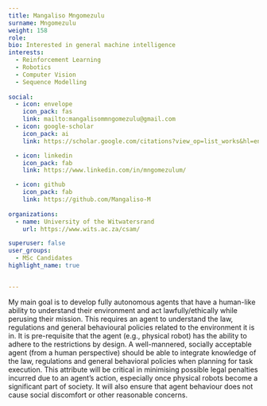 ```yaml
---
title: Mangaliso Mngomezulu
surname: Mngomezulu
weight: 158
role: 
bio: Interested in general machine intelligence
interests:
  - Reinforcement Learning
  - Robotics
  - Computer Vision
  - Sequence Modelling
  
social:
  - icon: envelope
    icon_pack: fas
    link: mailto:mangalisommngomezulu@gmail.com
  - icon: google-scholar
    icon_pack: ai
    link: https://scholar.google.com/citations?view_op=list_works&hl=en&hl=en&user=Q6vwNgEAAAAJ

  - icon: linkedin
    icon_pack: fab
    link: https://www.linkedin.com/in/mngomezulum/

  - icon: github
    icon_pack: fab
    link: https://github.com/Mangaliso-M
    
organizations:
  - name: University of the Witwatersrand
    url: https://www.wits.ac.za/csam/

superuser: false
user_groups:
  - MSc Candidates
highlight_name: true


---
```


My main goal is to develop fully autonomous agents that have a human-like ability to understand their environment and act lawfully/ethically while perusing their mission. This requires an agent to understand the law, regulations and general behavioural policies related to the environment it is in. It is pre-requisite that the agent (e.g., physical robot) has the ability to adhere to the restrictions by design. A well-mannered, socially acceptable agent (from a human perspective) should be able to integrate knowledge of the law, regulations and general behavioral policies when planning for task execution. This attribute will be critical in minimising possible legal penalties incurred due to an agent’s action, especially once physical robots become a significant part of society. It will also ensure that agent behaviour does not cause social discomfort or other reasonable concerns. 
